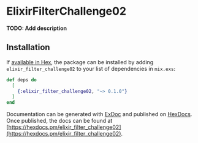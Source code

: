 # ElixirFilterChallenge02

**TODO: Add description**

## Installation

If [available in Hex](https://hex.pm/docs/publish), the package can be installed
by adding `elixir_filter_challenge02` to your list of dependencies in `mix.exs`:

```elixir
def deps do
  [
    {:elixir_filter_challenge02, "~> 0.1.0"}
  ]
end
```

Documentation can be generated with [ExDoc](https://github.com/elixir-lang/ex_doc)
and published on [HexDocs](https://hexdocs.pm). Once published, the docs can
be found at [https://hexdocs.pm/elixir_filter_challenge02](https://hexdocs.pm/elixir_filter_challenge02).

